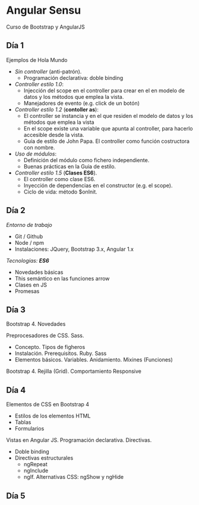 # Angular Sensu #

Curso de Bootstrap y AngularJS

## Día 1 ##

Ejemplos de Hola Mundo

- *Sin controller* (anti-patrón).
  - Programación declarativa: doble binding
- *Controller estilo 1.0*:
  - Injección del scope en el controller para crear en el en modelo de datos y los métodos que emplea la vista.
  - Manejadores de evento (e.g. click de un botón)
- *Controller estilo 1.2* (**contoller as**):
  - El controller se instancia y en el que residen el modelo de datos y los métodos que emplea la vista
  - En el scope existe una variable que apunta al controller, para hacerlo accesible desde la vista. 
  - Guía de estilo de John Papa. El controller como función costructora con nombre.
- *Uso de módulos*:
  - Definición del módulo como fichero independiente.
  - Buenas prácticas en la Guia de estilo.
- *Controller estilo 1.5* (**Clases ES6**).
  - El controller como clase ES6. 
  - Inyección de dependencias en el constructor (e.g. el scope).
  - Ciclo de vida: método $onInit.

## Día 2 ##

*Entorno de trabajo*

- Git / Github
- Node / npm
- Instalaciones: JQuery, Bootstrap 3.x, Angular 1.x

*Tecnologías: **ES6***

- Novedades básicas
- This semántico en las funciones arrow
- Clases en JS
- Promesas

## Día 3 ##

Bootstrap 4. Novedades

Preprocesadores de CSS. Sass.

- Concepto. Tipos de figheros
- Instalación. Prerequisitos. Ruby. Sass
- Elementos básicos. Variables. Anidamiento. Mixines (Funciones)

Bootstrap 4. Rejilla (Grid). Comportamiento Responsive

## Día 4 ##

Elementos de CSS en Bootstrap 4

- Estilos de los elementos HTML
- Tablas
- Formularios

Vistas en Angular JS. Programación declarativa. Directivas.

- Doble binding
- Directivas estructurales
  - ngRepeat
  - ngInclude
  - ngIf. Alternativas CSS: ngShow y ngHide


## Día 5 ##